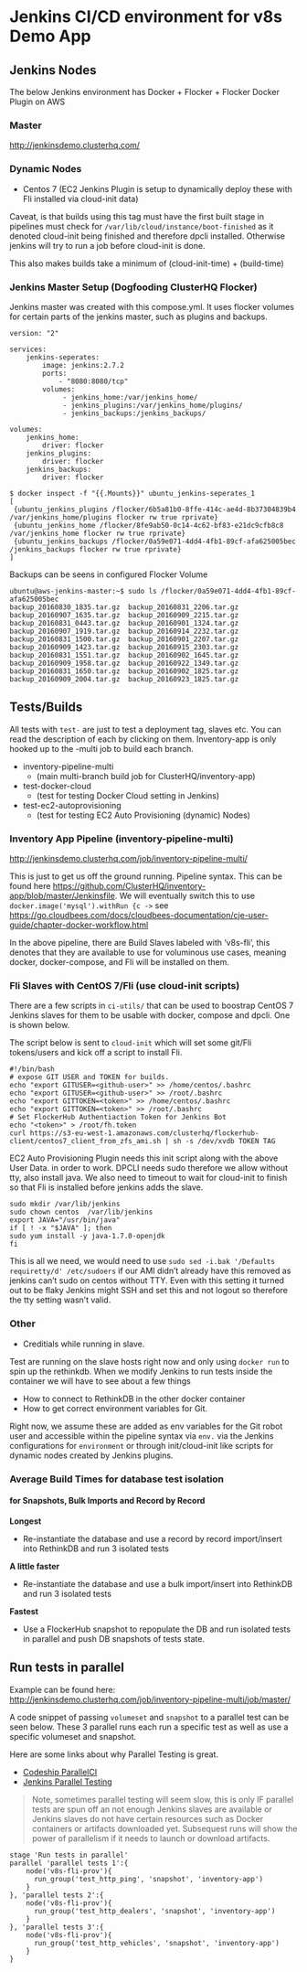 # Jenkins CI/CD environment for v8s Demo App

## Jenkins Nodes

The below Jenkins environment has Docker + Flocker + Flocker Docker Plugin on AWS

### Master 

http://jenkinsdemo.clusterhq.com/

### Dynamic Nodes
 - Centos 7 (EC2 Jenkins Plugin is setup to dynamically deploy these with Fli installed via cloud-init data)

Caveat, is that builds using this tag must have the first built stage in pipelines must check for `/var/lib/cloud/instance/boot-finished` as it denoted cloud-init being finished and therefore dpcli installed. Otherwise jenkins will try to run a job before cloud-init is done.

This also makes builds take a minimum of (cloud-init-time) + (build-time) 

### Jenkins Master Setup (Dogfooding ClusterHQ Flocker)
Jenkins master was created with this compose.yml. It uses flocker volumes for certain parts of the jenkins master, such as plugins and backups.

```
version: "2"

services:
    jenkins-seperates:
        image: jenkins:2.7.2
        ports:
            - "8080:8080/tcp"
        volumes:
             - jenkins_home:/var/jenkins_home/
             - jenkins_plugins:/var/jenkins_home/plugins/
             - jenkins_backups:/jenkins_backups/

volumes:
    jenkins_home:
        driver: flocker
    jenkins_plugins:
        driver: flocker
    jenkins_backups:
        driver: flocker
```

```
$ docker inspect -f "{{.Mounts}}" ubuntu_jenkins-seperates_1
[
 {ubuntu_jenkins_plugins /flocker/6b5a81b0-8ffe-414c-ae4d-8b37304839b4 /var/jenkins_home/plugins flocker rw true rprivate} 
 {ubuntu_jenkins_home /flocker/8fe9ab50-0c14-4c62-bf83-e21dc9cfb8c8 /var/jenkins_home flocker rw true rprivate} 
 {ubuntu_jenkins_backups /flocker/0a59e071-4dd4-4fb1-89cf-afa625005bec /jenkins_backups flocker rw true rprivate}
]
```

Backups can be seens in configured Flocker Volume
```
ubuntu@aws-jenkins-master:~$ sudo ls /flocker/0a59e071-4dd4-4fb1-89cf-afa625005bec
backup_20160830_1835.tar.gz  backup_20160831_2206.tar.gz  backup_20160907_1635.tar.gz  backup_20160909_2215.tar.gz
backup_20160831_0443.tar.gz  backup_20160901_1324.tar.gz  backup_20160907_1919.tar.gz  backup_20160914_2232.tar.gz
backup_20160831_1500.tar.gz  backup_20160901_2207.tar.gz  backup_20160909_1423.tar.gz  backup_20160915_2303.tar.gz
backup_20160831_1551.tar.gz  backup_20160902_1645.tar.gz  backup_20160909_1958.tar.gz  backup_20160922_1349.tar.gz
backup_20160831_1650.tar.gz  backup_20160902_1825.tar.gz  backup_20160909_2004.tar.gz  backup_20160923_1825.tar.gz
```

## Tests/Builds
All tests with `test-` are just to test a deployment tag, slaves etc. You can read the description of each by clicking on them. Inventory-app is only hooked up to the -multi job to build each branch.
   
- inventory-pipeline-multi
  - (main multi-branch build job for ClusterHQ/inventory-app)
- test-docker-cloud
  - (test for testing Docker Cloud setting in Jenkins)
- test-ec2-autoprovisioning
  - (test for testing EC2 Auto Provisioning (dynamic) Nodes)

 
### Inventory App Pipeline (inventory-pipeline-multi)

http://jenkinsdemo.clusterhq.com/job/inventory-pipeline-multi/ 

This is just to get us off the ground running. Pipeline syntax. This can be found here https://github.com/ClusterHQ/inventory-app/blob/master/Jenkinsfile. We will eventually switch this to use `docker.image('mysql').withRun {c ->` see https://go.cloudbees.com/docs/cloudbees-documentation/cje-user-guide/chapter-docker-workflow.html 

In the above pipeline, there are Build Slaves labeled with ‘v8s-fli’, this denotes that they are available to use for voluminous use cases, meaning docker, docker-compose, and Fli will be installed on them.

### Fli Slaves with CentOS 7/Fli (use cloud-init scripts)

There are a few scripts in `ci-utils/` that can be used to boostrap CentOS 7 Jenkins slaves for them to be usable with docker, compose and dpcli. One is shown below.

The script below is sent to `cloud-init` which will set some git/Fli tokens/users and kick off a script to install Fli.

```
#!/bin/bash
# expose GIT USER and TOKEN for builds.
echo "export GITUSER=<github-user>" >> /home/centos/.bashrc
echo "export GITUSER=<github-user>" >> /root/.bashrc
echo "export GITTOKEN=<token>" >> /home/centos/.bashrc
echo "export GITTOKEN=<token>" >> /root/.bashrc
# Set FlockerHub Authentiaction Token for Jenkins Bot
echo "<token>" > /root/fh.token
curl https://s3-eu-west-1.amazonaws.com/clusterhq/flockerhub-client/centos7_client_from_zfs_ami.sh | sh -s /dev/xvdb TOKEN TAG
```

EC2 Auto Provisioning Plugin needs this init script along with the above User Data. in order to work. DPCLI needs sudo therefore we allow without tty, also install java. We also need to timeout to wait for cloud-init to finish so that Fli is installed before jenkins adds the slave.

```
sudo mkdir /var/lib/jenkins
sudo chown centos  /var/lib/jenkins
export JAVA="/usr/bin/java"
if [ ! -x "$JAVA" ]; then
sudo yum install -y java-1.7.0-openjdk
fi
```

This is all we need, we would need to use `sudo sed -i.bak '/Defaults    requiretty/d' /etc/sudoers` if our AMI didn’t already have this removed as jenkins can’t sudo on centos without TTY. Even with this setting it turned out to be flaky Jenkins might SSH and set this and not logout so therefore the tty setting wasn’t valid.

### Other

 - Creditials while running in slave.

Test are running on the slave hosts right now and only using `docker run` to spin up the rethinkdb.
When we modify Jenkins to run tests inside the container we will have to see about a few things
 - How to connect to RethinkDB in the other docker container
 - How to get correct environment variables for Git.

Right now, we assume these are added as env variables for the Git robot user and accessible within the pipeline syntax via `env.` via the Jenkins configurations for `environment` or through init/cloud-init like scripts for dynamic nodes created by Jenkins plugins.


### Average Build Times for database test isolation

#### for Snapshots, Bulk Imports and Record by Record

**Longest**
 - Re-instantiate the database and use a record by record import/insert into RethinkDB and run 3 isolated tests

**A little faster**
 - Re-instantiate the database and use  a bulk import/insert into RethinkDB and run 3 isolated tests

**Fastest**
 - Use a FlockerHub snapshot to repopulate the DB and run isolated tests in parallel and push DB snapshots of tests state.

## Run tests in parallel

Example can be found here: http://jenkinsdemo.clusterhq.com/job/inventory-pipeline-multi/job/master/

A code snippet of passing `volumeset` and `snapshot` to a parallel test can be seen below. These 3 parallel runs each run a specific test as well as use a specific volumeset and snapshot.

Here are some links about why Parallel Testing is great.

- [Codeship ParallelCI](https://codeship.com/features/parallelci)
- [Jenkins Parallel Testing](https://www.cloudbees.com/blog/parallelism-and-distributed-builds-jenkins)

> Note, sometimes parallel testing will seem slow, this is only IF parallel tests are spun off an not enough Jenkins slaves are available or Jenkins slaves do not have certain resources such as Docker containers or artifacts downloaded yet. Subsequest runs will show the power of parallelism if it needs to launch or download artifacts.

```
stage 'Run tests in parallel'
parallel 'parallel tests 1':{
    node('v8s-fli-prov'){
      run_group('test_http_ping', 'snapshot', 'inventory-app')
    }
}, 'parallel tests 2':{
    node('v8s-fli-prov'){
      run_group('test_http_dealers', 'snapshot', 'inventory-app')
    }
}, 'parallel tests 3':{
    node('v8s-fli-prov'){
      run_group('test_http_vehicles', 'snapshot', 'inventory-app')
    }
}
```
